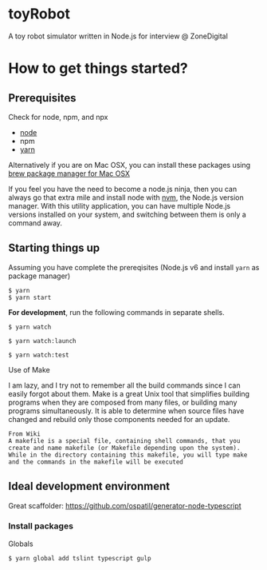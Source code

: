 # toyRobot
A toy robot simulator written in Node.js for interview @ ZoneDigital

# How to get things started?

## Prerequisites
Check for node, npm, and npx

- [node](https://nodejs.org/en/)
- npm
- [yarn](https://yarnpkg.com/en/docs/install#mac-stable)


Alternatively if you are on Mac OSX, you can install these packages using [brew package manager for Mac OSX](https://brew.sh/) 

If you feel you have the need to become a node.js ninja, then you can always go that extra mile and install node with [nvm](https://github.com/creationix/nvm/blob/master/README.md), the Node.js version manager. With this utility application, you can have multiple Node.js versions installed on your system, and switching between them is only a command away. 

## Starting things up

Assuming you have complete the prereqisites (Node.js v6 and install `yarn` as package manager)

```shell
$ yarn
$ yarn start
```

**For development**, run the following commands in separate shells.

```shell
$ yarn watch
```

```shell
$ yarn watch:launch
```

```shell
$ yarn watch:test
```


Use of Make

I am lazy, and I try not to remember all the build commands since I can easily forgot about them. Make is a great Unix tool that simplifies building programs when they are composed from many files, or building many programs simultaneously. It is able to determine when source files have changed and rebuild only those components needed for an update.

```
From Wiki
A makefile is a special file, containing shell commands, that you create and name makefile (or Makefile depending upon the system). While in the directory containing this makefile, you will type make and the commands in the makefile will be executed
```

## Ideal development environment

Great scaffolder: https://github.com/ospatil/generator-node-typescript

### Install packages

Globals
```
$ yarn global add tslint typescript gulp
```

